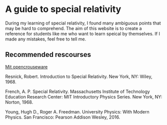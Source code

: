 # A guide to special relativity 

During my learning of special relativity, I found many ambiguous points that may be hard to comprehend. The aim of this website is to create a reference for students like me who want to learn speical by themselves. If I made any mistakes, feel free to tell me. 

## Recommended rescourses

[Mit opencrouseware](https://ocw.mit.edu/) 

Resnick, Robert. Introduction to Special Relativity. New York, NY: Wiley, 1968. 

French, A. P. Special Relativity. Massachusetts Institute of Technology Education Research Center: MIT Introductory Physics Series. New York, NY: Norton, 1968.

Young, Hugh D., Roger A. Freedman. University Physics: With Modern Physics. San Francisco: Pearson Addison Wesley, 2016.
